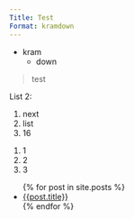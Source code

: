 ```yaml
---
Title: Test
Format: kramdown
---
```


* kram
  + down

> test

List 2:

1. next
2. list
3. 16

<ol>
  <li>1</li>
  <li>2</li>
  <li>3</li>
</ol>

<ul>
  {% for post in site.posts %}
    <li>
      <a href="{{post.url}}">{{post.title}}</a>
    </li>
  {% endfor %}
</ul>
